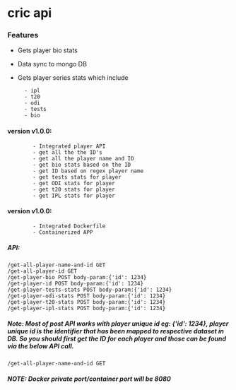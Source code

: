# cric api

### Features

- Gets player bio stats
- Data sync to mongo DB
- Gets player series stats which include

		- ipl
		- t20
		- odi
		- tests
		- bio 
	
#### version v1.0.0:  
			- Integrated player API
			- get all the the ID's
			- get all the player name and ID
			- get bio stats based on the ID
			- get ID based on regex player name
			- get tests stats for player
			- get ODI stats for player
			- get t20 stats for player
			- get IPL stats for player

#### version v1.0.0:  
			- Integrated Dockerfile
			- Containerized APP

##### API:
	/get-all-player-name-and-id	GET
	/get-all-player-id GET
	/get-player-bio POST body-param:{'id': 1234}
	/get-player-id POST body-param:{'id': 1234}
	/get-player-tests-stats POST body-param:{'id': 1234}
	/get-player-odi-stats POST body-param:{'id': 1234}
	/get-player-t20-stats POST body-param:{'id': 1234}
	/get-player-ipl-stats POST body-param:{'id': 1234}

##### Note:  Most of post API works with player unique id eg: {'id': 1234}, player unique id is the identifier that has been mapped to respective dataset in DB. So you should first get the ID for each player and those can be found via the below API call.
	/get-all-player-name-and-id	GET

##### NOTE: Docker private port/container port will be 8080
